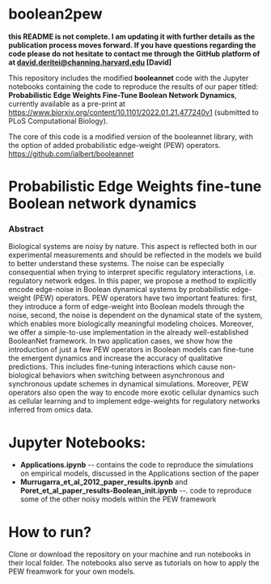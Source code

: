 # boolean2pew

__this README is not complete. I am updating it with further details as the publication process moves forward. If you have questions regarding the code please do not hesitate to contact me through the GitHub platform of at david.deritei@channing.harvard.edu [David]__

This repository includes the modified __booleannet__ code with the Jupyter notebooks containing the code to reproduce the results of our paper titled: __Probabilistic Edge Weights Fine-Tune Boolean Network Dynamics__, currently available as a pre-print at https://www.biorxiv.org/content/10.1101/2022.01.21.477240v1 (submitted to PLoS Computational Biology).

The core of this code is a modified version of the booleannet library, with the option of added probabilistic edge-weight (PEW) operators.
https://github.com/ialbert/booleannet

# Probabilistic Edge Weights fine-tune Boolean network dynamics

### Abstract

Biological systems are noisy by nature. This aspect is reflected both in our experimental measurements and should be reflected in the models we build to better understand these systems. The noise can be especially consequential when trying to interpret specific regulatory interactions, i.e. regulatory network edges. In this paper, we propose a method to explicitly encode edge-noise in Boolean dynamical systems by probabilistic edge-weight (PEW) operators. PEW operators have two important features: first, they introduce a form of edge-weight into Boolean models through the noise, second, the noise is dependent on the dynamical state of the system, which enables more biologically meaningful modeling choices. Moreover, we offer a simple-to-use implementation in the already well-established BooleanNet framework. In two application cases, we show how the introduction of just a few PEW operators in Boolean models can fine-tune the emergent dynamics and increase the accuracy of qualitative predictions. This includes fine-tuning interactions which cause non-biological behaviors when switching between asynchronous and synchronous update schemes in dynamical simulations. Moreover, PEW operators also open the way to encode more exotic cellular dynamics such as cellular learning and to implement edge-weights for regulatory networks inferred from omics data. 

# Jupyter Notebooks:
* __Applications.ipynb__ -- contains the code to reproduce the simulations on empirical models, discussed in the Applications section of the paper
* __Murrugarra_et_al_2012_paper_results.ipynb__ and __Poret_et_al_paper_results-Boolean_init.ipynb__ --. code to reproduce some of the other noisy models within the PEW framework

# How to run?

Clone or download the repository on your machine and run notebooks in their local folder. The notebooks also serve as tutorials on how to apply the PEW freamwork for your own models. 
